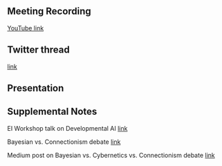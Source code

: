 ## Meeting Recording

[YouTube link](https://www.youtube.com/watch?v=d2Nh1RdGhpE)

## Twitter thread

[link](https://twitter.com/Orthogonal_Lab/status/1368314848023547912)

## Presentation



## Supplemental Notes

EI Workshop talk on Developmental AI  [link](https://docs.google.com/presentation/d/1KgGkWCJaE8v_Go-rhsd9vsNhzHY4PJG2BPTRqu1ZWkI/edit#slide=id.p)

Bayesian vs. Connectionism debate  [link](https://drive.google.com/drive/folders/1KW0QhtWm8dQ9Q8chJkxhKThhybhw-Exn?usp=sharing) 

Medium post on Bayesian vs. Cybernetics vs. Connectionism debate  [link](https://twitter.com/Orthogonal_Lab/status/1372758362501226497)
